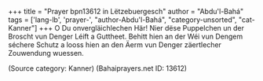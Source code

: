 +++
title = "Prayer bpn13612 in Lëtzebuergesch"
author = "Abdu'l-Bahá"
tags = ['lang-lb', 'prayer-', "author-Abdu'l-Bahá", "category-unsorted", "cat-Kanner"]
+++
O Du onvergläichlechen Här! Nier dëse Puppelchen un der Broscht vun Denger Léift a Guttheet. Behitt hien an der Wéi vun Dengem séchere Schutz a looss hien an den Äerm vun Denger zäertlecher Zouwendung wuessen.

(Source category: Kanner)
(Bahaiprayers.net ID: 13612)
